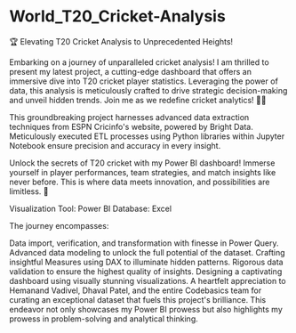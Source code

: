 # World_T20_Cricket-Analysis
🏆 Elevating T20 Cricket Analysis to Unprecedented Heights!

Embarking on a journey of unparalleled cricket analysis! I am thrilled to present my latest project, a cutting-edge dashboard that offers an immersive dive into T20 cricket player statistics. Leveraging the power of data, this analysis is meticulously crafted to drive strategic decision-making and unveil hidden trends. Join me as we redefine cricket analytics! 🏏💡

This groundbreaking project harnesses advanced data extraction techniques from ESPN Cricinfo's website, powered by Bright Data. Meticulously executed ETL processes using Python libraries within Jupyter Notebook ensure precision and accuracy in every insight.

Unlock the secrets of T20 cricket with my Power BI dashboard! Immerse yourself in player performances, team strategies, and match insights like never before. This is where data meets innovation, and possibilities are limitless. 🚀

Visualization Tool: Power BI
Database: Excel

The journey encompasses:

Data import, verification, and transformation with finesse in Power Query.
Advanced data modeling to unlock the full potential of the dataset.
Crafting insightful Measures using DAX to illuminate hidden patterns.
Rigorous data validation to ensure the highest quality of insights.
Designing a captivating dashboard using visually stunning visualizations.
A heartfelt appreciation to Hemanand Vadivel, Dhaval Patel, and the entire Codebasics team for curating an exceptional dataset that fuels this project's brilliance. This endeavor not only showcases my Power BI prowess but also highlights my prowess in problem-solving and analytical thinking.
